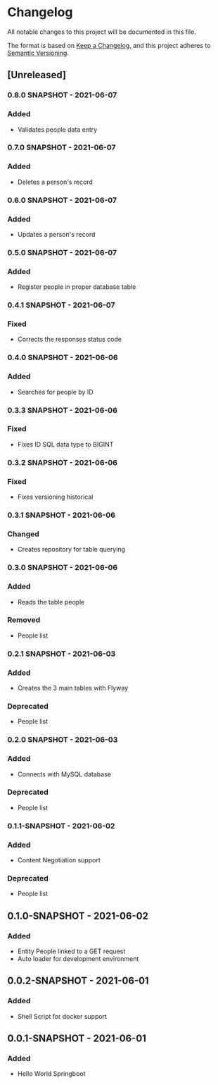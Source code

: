 # Changelog
All notable changes to this project will be documented in this file.

The format is based on [Keep a Changelog](https://keepachangelog.com/en/1.0.0/),
and this project adheres to [Semantic Versioning](https://semver.org/spec/v2.0.0.html).

## [Unreleased]

### 0.8.0 SNAPSHOT - 2021-06-07
### Added
- Validates people data entry

### 0.7.0 SNAPSHOT - 2021-06-07
### Added
- Deletes a person's record

### 0.6.0 SNAPSHOT - 2021-06-07
### Added
- Updates a person's record

### 0.5.0 SNAPSHOT - 2021-06-07
### Added
- Register people in proper database table

### 0.4.1 SNAPSHOT - 2021-06-07
### Fixed
- Corrects the responses status code

### 0.4.0 SNAPSHOT - 2021-06-06
### Added
- Searches for people by ID

### 0.3.3 SNAPSHOT - 2021-06-06
### Fixed
- Fixes ID SQL data type to BIGINT

### 0.3.2 SNAPSHOT - 2021-06-06
### Fixed
- Fixes versioning historical

### 0.3.1 SNAPSHOT - 2021-06-06
### Changed
- Creates repository for table querying

### 0.3.0 SNAPSHOT - 2021-06-06
### Added
- Reads the table people

### Removed
- People list

### 0.2.1 SNAPSHOT - 2021-06-03
### Added
- Creates the 3 main tables with Flyway

### Deprecated
- People list

### 0.2.0 SNAPSHOT - 2021-06-03
### Added
- Connects with MySQL database

### Deprecated
- People list

### 0.1.1-SNAPSHOT - 2021-06-02
### Added
- Content Negotiation support

### Deprecated
- People list

## 0.1.0-SNAPSHOT - 2021-06-02
### Added
- Entity People linked to a GET request
- Auto loader for development environment

## 0.0.2-SNAPSHOT - 2021-06-01
### Added
- Shell Script for docker support

## 0.0.1-SNAPSHOT - 2021-06-01
### Added
- Hello World Springboot